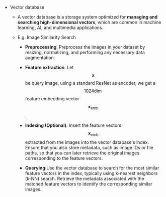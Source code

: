 - Vector database
	 - A vector database is a storage system optimized for **managing and searching high-dimensional vectors**, which are common in machine learning, AI, and multimedia applications.

	 - E.g. Image Similarity Search
		 - **Preprocessing**: Preprocess the images in your dataset by resizing, normalizing, and performing any necessary data augmentation.

		 - **Feature extraction**: Let $$\bm{x}$$ be query image, using a standard ResNet as encoder, we get a $$1024\dim$$ feature embedding vector $$\bm{x}_\text{emb}$$.

		 - **Indexing (Optional)**: Insert the feature vectors $$\bm{x}_\text{emb}$$ extracted from the images into the vector database's index. Ensure that you also store metadata, such as image IDs or file paths, so that you can later retrieve the original images corresponding to the feature vectors.

		 - **Querying**:Use the vector database to search for the most similar feature vectors in the index, typically using k-nearest neighbors (k-NN) search. Retrieve the metadata associated with the matched feature vectors to identify the corresponding similar images.
